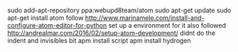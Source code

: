 
sudo add-apt-repository ppa:webupd8team/atom
sudo apt-get update
sudo apt-get install atom
follow
http://www.marinamele.com/install-and-configure-atom-editor-for-python
set up a environment for it
also followed
http://andrealmar.com/2016/02/setup-atom-development/
didnt do the indent and invisibles bit
apm install script
apm install hydrogen

